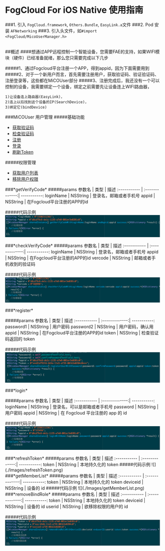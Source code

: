 # FogCloud For iOS Native 使用指南

###1. 引入 `FogCloud.framework`, `Others.Bundle`, `EasyLink.a`文件
###2. Pod 安装 `AFNetworking`
###3. 引入头文件，如`#import <FogCloud/MicoUserManager.h>`

</br>
##概述
####想通过APP远程控制一个智能设备，您需要FAE的支持，如果WIFI模块（硬件）已经准备就绪，那么您只需要完成以下几步

#####1、通过Fogcloud平台注册一个APP，得到appid，因为下面需要用到
#####2、对于一个新用户而言，首先需要注册用户，获取验证码、验证验证码、注册登录等，这些都在MiCOUser部分
#####3、注册完成后，我还没有一个可以控制的设备，我需要绑定一个设备，绑定之前需要先让设备连上WIFI路由器，

	1)让设备连上路由器(EasyLink)，
	2)连上以后找到这个设备的IP(SearchDevice)，
	3)绑定它(bindDevice)

###MiCOUser 用户管理
#####基础功能
* [获取验证码](#getVerifyCode)
* [检查验证码](#checkVerifyCode)
* [注册](#register)
* [登录](#login)
* [刷新Token](#refreshToken)

#####权限管理
* [获取用户列表](#fetchMemberList)
* [移除用户权限](#removeBindRole)


<div id='getVerifyCode'>
###*getVerifyCode*
#####params
参数名 | 类型 | 描述
:-----------  | :-------------:| -----------:
loginName     | NSString       | 登录名，邮箱或者手机号
appid         | NSString       | 在Fogcloud平台注册的APP的id

#####代码示例
![](./Images/Login.png)

<div id='checkVerifyCode'>
###*checkVerifyCode*
#####params
参数名 | 类型 | 描述
:-----------  | :-------------:| -----------:
loginName     | NSString       | 登录名，邮箱或者手机号
appid         | NSString       | 在Fogcloud平台注册的APP的id
vercode		  | NSString 		| 邮箱或者手机收到的验证码

#####代码示例
![](./Images/CheckVerCode.png)

<div id='register'>
###*register*

#####params
参数名 | 类型 | 描述
:-----------  | :-------------:| -----------:
password1     | NSString       | 用户密码
password2     | NSString       | 用户密码，确认用
appid         | NSString       | 在Fogcloud平台注册的APP的id
token		  | NSString		| 检查验证码返回的 token

#####代码示例
![](./Images/register.png)

<div id='login'>
###*login*

#####params
参数名 | 类型 | 描述
:-----------  | :-------------:| -----------:
loginName     | NSString       | 登录名，可以是邮箱或者手机号
password      | NSString       | 用户密码
appid		  | NSString		| 在 Fogcloud 平台注册的 app 的 id

#####代码示例
![](./Images/realLogin.png)

<div id='refreshToken'>
###*refreshToken*
#####params
参数名 | 类型 | 描述
:-----------  | :-------------:| -----------:
token         | NSString       | 本地持久化的 token
#####代码示例
![](./Images/refreshToken.png)

<div id='fetchMemberList'>
###*getMemberList*
#####params
参数名 | 类型 | 描述
:-----------  | :-------------:| -----------:
token         | NSString       | 本地持久化的 token
deviceid	  |	NSString 		| 设备的 id
#####代码示例
![](./Images/getMemberList.png)

<div id='removeBindRole'>
###*removeBindRole*
#####params
参数名 | 类型 | 描述
:-----------  | :-------------:| -----------:
token         | NSString       | 本地持久化的 token
deviceid	  |	NSString 		| 设备的 id
userid		  | NSString		| 欲移除权限的用户的 id

#####代码示例
![](./Images/removeBindRole.png)